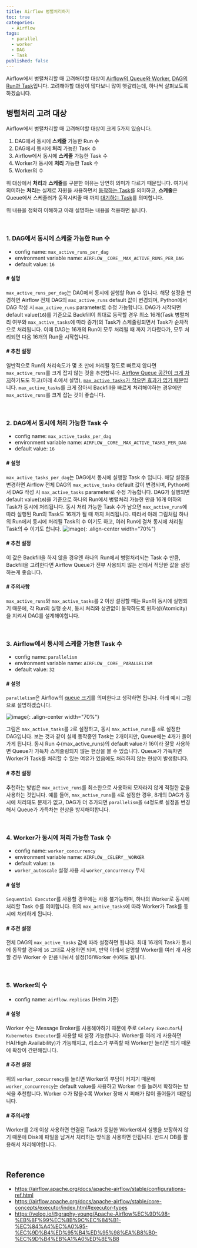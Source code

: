 ```yaml
---
title: Airflow 병렬처리하기
toc: true
categories:
  - Airflow
tags:
  - parallel
  - worker
  - DAG
  - Task
published: false
---
```


Airflow에서 병렬처리할 때 고려해야할 대상이 <u>Airflow의 Queue와 Worker</u>, <u>DAG의 Run과 Task</u>입니다. 고려해야할 대상이 많다보니 많이 햇갈리는데, 하나씩 살펴보도록 하겠습니다.


## 병렬처리 고려 대상
Airflow에서 병렬차리할 때 고려해야할 대상이 크게 5가지 있습니다.

1. DAG에서 동시에 **스케줄** 가능한 Run 수
2. DAG에서 동시에 **처리** 가능한 Task 수
3. Airflow에서 동시에 **스케줄** 가능한 Task 수
4. Worker가 동시에 **처리** 가능한 Task 수
5. Worker의 수

위 대상에서 **처리**과 **스케줄**를 구분한 이유는 당연히 의미가 다르기 때문입니다. 여기서 의미하는 **처리**는 실제로 자원을 사용하면서 <u>동작하는 Task</u>를 의미하고, **스케줄**은 Queue에서 스케줄러가 동작시켜줄 때 까지 <u>대기하는 Task</u>를 의미합니다.

위 내용을 정확히 이해하고 아래 설명하는 내용을 적용하면 됩니다.

<br>


### 1. DAG에서 동시에 스케줄 가능한 Run 수
- config name: `max_active_runs_per_dag`
- environment variable name: `AIRFLOW__CORE__MAX_ACTIVE_RUNS_PER_DAG`
- default value: `16`

#### # 설명
`max_active_runs_per_dag`는 DAG에서 동시에 실행할 Run 수 입니다. 해당 설정을 변경하면 Airflow 전체 DAG의 `max_active_runs` default 값이 변경되며, Python에서 DAG 작성 시 `max_active_runs` parameter로 수정 가능합니다.
DAG가 시작되면 default value(`16`)를 기준으로 Backfill이 최대로 동작할 경우 최소 16개(Task 병렬처리 여부와 `max_active_tasks`에 따라 증가)의 Task가 스케줄링되면서 Task가 순차적으로 처리됩니다. 이때 DAG는 16개의 Run이 모두 처리될 때 까지 기다렸다가, 모두 처리되면 다음 16개의 Run을 시작합니다.

#### # 추천 설정
일반적으로 Run의 처리속도가 몇 초 만에 처리될 정도로 빠르지 않다면 `max_active_runs`를 크게 잡지 않는 것을 추천합니다. <u>Airflow Queue 공간이 크게 차지</u>하기도도 하고(아래 4.에서 설명), <u>`max_active_tasks`가 작으면 효과가 없기 때문</u>입니다.
`max_active_tasks`를 크게 잡아서 Backfill을 빠르게 처리해야하는 경우에만 `max_active_runs`를 크게 잡는 것이 좋습니다.

<br>

### 2. DAG에서 동시에 처리 가능한 Task 수
- config name: `max_active_tasks_per_dag`
- environment variable name: `AIRFLOW__CORE__MAX_ACTIVE_TASKS_PER_DAG`
- default value: `16`

#### # 설명
`max_active_tasks_per_dag`는 DAG에서 동시에 실행할 Task 수 입니다. 해당 설정을 변경하면 Airflow 전체 DAG의 `max_active_tasks` default 값이 변경되며, Python에서 DAG 작성 시 `max_active_tasks` parameter로 수정 가능합니다.
DAG가 실행되면 default value(`16`)을 기준으로 하나의 Run에서 병렬처리 가능한 만큼 16개 이하의 Task가 동시에 처리됩니다. 동시 처리 가능한 Task 수가 남으면 `max_active_runs`에 따라 실행된 Run의 Task도 16개가 될 때 까지 처리됩니다.
따라서 아래 그림처럼 하나의 Run에서 동시에 처리될 Task의 수 이기도 하고, 여러 Run에 걸쳐 동시에 처리될 Task의 수 이기도 합니다.
![image](/assets/images/posts/2023-2-9-airflow-parallel/dag_active_tasks_example1.png){: .align-center width="70%"}

#### # 추천 설정
이 값은 Backfill을 하지 않을 경우엔 하나의 Run에서 병렬처리되는 Task 수 만큼, Backfill을 고려한다면 Airflow Queue가 전부 사용되지 않는 선에서 적당한 값을 설정하는게 좋습니다.


#### # 주의사항
`max_active_runs`와 `max_active_tasks`를 2 이상 설정할 때는 Run이 동시에 실행되기 때문에, 각 Run의 실행 순서, 동시 처리와 상관없이 동작하도록 원자성(Atomicity)을 지켜서 DAG를 설계해야합니다.

<br>

### 3. Airflow에서 동시에 스케줄 가능한 Task 수
- config name: `parallelism`
- environment variable name: `AIRFLOW__CORE__PARALLELISM`
- default value: `32`

#### # 설명
`parallelism`은 Airflow의 <u>queue 크기</u>를 의미한다고 생각하면 됩니다. 아래 예시 그림으로 설명하겠습니다.

![image](/assets/images/posts/2023-2-9-airflow-parallel/airflow_queue_example1.png){: .align-center width="70%"}

그림은 `max_active_tasks`를 `2`로 설정하고, 동시 `max_active_runs`를 `4`로 설정한 DAG입니다. 보는 것과 같이 실제 동작중인 Task는 2개이지만, Queue에는 4개가 들어가게 됩니다. 동시 Run 수(max_active_runs)의 default value가 16이라 잘못 사용하면 Queue가 가득차 스케줄링되지 않는 현상을 볼 수 있습니다. Queue가 가득차면 Worker가 Task를 처리할 수 있는 여유가 있음에도 처리하지 않는 현상이 발생합니다.

#### # 추천 설정
추천하는 방법은 `max_active_runs`를 최소한으로 사용하되 모자라지 않게 적절한 값을 사용하는 것입니다. 예를 들어, `max_active_runs`를 `4`로 설정한 경우, 8개의 DAG가 동시에 처리돼도 문제가 없고, DAG가 더 추가되면 `parallelism`을 `64`정도로 설정을 변경해서 Queue가 가득차는 현상을 방지해야합니다.

<br>

### 4. Worker가 동시에 처리 가능한 Task 수
- config name: `worker_concurrency`
- environment variable name: `AIRFLOW__CELERY__WORKER`
- default value: `16`
- `worker_autoscale` 설정 사용 시 `worker_concurrency` 무시

#### # 설명
`Sequential Executor`를 사용할 경우에는 사용 불가능하며, 하나의 Worker로 동시에 처리할 Task 수를 의미합니다. 위의 `max_active_tasks`에 따라 Worker가 Task를 동시에 처리하게 됩니다.

#### # 추천 설정
전체 DAG의 `max_active_tasks` 값에 따라 설정하면 됩니다. 최대 16개의 Task가 동시에 동작할 경우에 `16` 그대로 사용하면 되며, 만약 아래서 설명할 Worker를 여러 개 사용할 경우 Worker 수 만큼 나눠서 설정(16/Worker 수)해도 됩니다.

<br>

### 5. Worker의 수
- config name: `airflow.replicas` (Helm 기준)

#### # 설명
Worker 수는 Message Broker를 사용해야하기 때문에 주로 `Celery Executor`나 `Kubernetes Executor`를 사용할 때 설정 가능합니다. 
Worker를 여러 개 사용하면 HA(High Availability)가 가능해지고, 리소스가 부족할 때 Worker만 늘리면 되기 때문에 확장이 간편해집니다.

#### # 추천 설정
위의 `worker_concurrency`를 늘리면 Worker의 부담이 커지기 때문에 `worker_concurrency`는 default value를 사용하고 Worker 수를 늘려서 확장하는 방식을 추천합니다. Worker 수가 많을수록 Worker 장애 시 피해가 많이 줄어들기 때문입니다.

#### # 주의사항
Worker를 2개 이상 사용하면 연결된 Task가 동일한 Worker에서 실행을 보장하지 않기 때문에 Disk에 파일을 남겨서 처리하는 방식을 사용하면 안됩니다. 반드시 DB를 활용해서 처리해야합니다.

<br>

## Reference
- https://airflow.apache.org/docs/apache-airflow/stable/configurations-ref.html
- https://airflow.apache.org/docs/apache-airflow/stable/core-concepts/executor/index.html#executor-types
- https://velog.io/@graphy-young/Apache-Airflow%EC%9D%98-%EB%8F%99%EC%8B%9C%EC%84%B1-%EC%84%A4%EC%A0%95-%EC%9D%B4%ED%95%B4%ED%95%98%EA%B8%B0-%EC%9D%B4%EB%A1%A0%ED%8E%B8